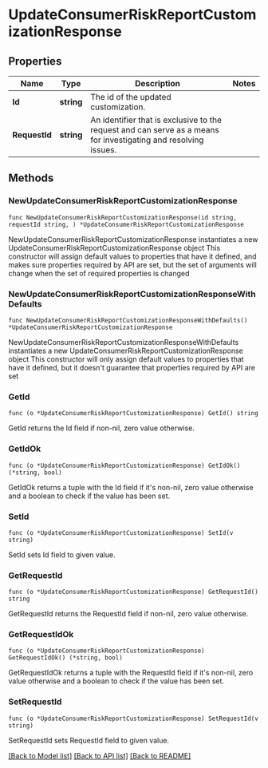 # UpdateConsumerRiskReportCustomizationResponse

## Properties

Name | Type | Description | Notes
------------ | ------------- | ------------- | -------------
**Id** | **string** | The id of the updated customization. | 
**RequestId** | **string** | An identifier that is exclusive to the request and can serve as a means for investigating and resolving issues. | 

## Methods

### NewUpdateConsumerRiskReportCustomizationResponse

`func NewUpdateConsumerRiskReportCustomizationResponse(id string, requestId string, ) *UpdateConsumerRiskReportCustomizationResponse`

NewUpdateConsumerRiskReportCustomizationResponse instantiates a new UpdateConsumerRiskReportCustomizationResponse object
This constructor will assign default values to properties that have it defined,
and makes sure properties required by API are set, but the set of arguments
will change when the set of required properties is changed

### NewUpdateConsumerRiskReportCustomizationResponseWithDefaults

`func NewUpdateConsumerRiskReportCustomizationResponseWithDefaults() *UpdateConsumerRiskReportCustomizationResponse`

NewUpdateConsumerRiskReportCustomizationResponseWithDefaults instantiates a new UpdateConsumerRiskReportCustomizationResponse object
This constructor will only assign default values to properties that have it defined,
but it doesn't guarantee that properties required by API are set

### GetId

`func (o *UpdateConsumerRiskReportCustomizationResponse) GetId() string`

GetId returns the Id field if non-nil, zero value otherwise.

### GetIdOk

`func (o *UpdateConsumerRiskReportCustomizationResponse) GetIdOk() (*string, bool)`

GetIdOk returns a tuple with the Id field if it's non-nil, zero value otherwise
and a boolean to check if the value has been set.

### SetId

`func (o *UpdateConsumerRiskReportCustomizationResponse) SetId(v string)`

SetId sets Id field to given value.


### GetRequestId

`func (o *UpdateConsumerRiskReportCustomizationResponse) GetRequestId() string`

GetRequestId returns the RequestId field if non-nil, zero value otherwise.

### GetRequestIdOk

`func (o *UpdateConsumerRiskReportCustomizationResponse) GetRequestIdOk() (*string, bool)`

GetRequestIdOk returns a tuple with the RequestId field if it's non-nil, zero value otherwise
and a boolean to check if the value has been set.

### SetRequestId

`func (o *UpdateConsumerRiskReportCustomizationResponse) SetRequestId(v string)`

SetRequestId sets RequestId field to given value.



[[Back to Model list]](../README.md#documentation-for-models) [[Back to API list]](../README.md#documentation-for-api-endpoints) [[Back to README]](../README.md)


